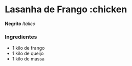 # Lasanha de Frango :chicken
**Negrito** _Italico_

### Ingredientes

 - 1 kilo de frango
 - 1 kilo de queijo
 - 1 kilo de massa
 
